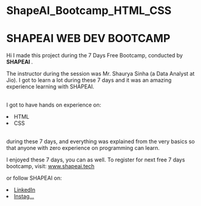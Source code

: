 # ShapeAI_Bootcamp_HTML_CSS
# SHAPEAI WEB DEV BOOTCAMP



Hi I made this project during the 7 Days Free Bootcamp, conducted by <b> SHAPEAI </b>.

The instructor during the session was Mr. Shaurya Sinha (a Data Analyst at Jio). I got to learn a lot during these 7 days and it was an amazing experience learning with SHAPEAI.

<br>I got to have hands on experience on:

<li>HTML

<li>CSS

<br>during these 7 days, and everything was explained from the very basics so that anyone with zero experience on programming can learn.



I enjoyed these 7 days, you can as well. To register for next free 7 days bootcamp, visit: www.shapeai.tech

or follow SHAPEAI on:

  <li><a href="https://in.linkedin.com/company/shapeai">LinkedIn</a>   

  <li><a href="https://www.instagram.com/shape.ai/?hl=en">Instag…
